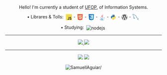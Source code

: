 <p align="center">
  Hello! I'm currently a student of <a href="https://ufop.br/">UFOP</a>,  of Information Systems.<br>
</p>

<p align="center">
  • Librares & Tolls:&nbsp;
  <img align="center" alt="javascript" src="https://github.com/devicons/devicon/blob/master/icons/javascript/javascript-original.svg" width="20" height="20"/>&nbsp;&#8259;
  <img align="center" alt="html5" src="https://github.com/devicons/devicon/blob/master/icons/html5/html5-original.svg" width="20" height="20"/>&nbsp;&#8259;
  <img align="center" alt="css3" src="https://github.com/devicons/devicon/blob/master/icons/css3/css3-original.svg" width="20" height="20"/>&nbsp;&#8259;
  <img align="center" alt="java" src="https://github.com/devicons/devicon/blob/master/icons/java/java-original.svg" width="20" height="20"/>&nbsp;&#8259;
  <img align="center" alt="python" src="https://github.com/devicons/devicon/blob/master/icons/python/python-original.svg" width="20" height="20"/>&nbsp;&#8259;
  <img align="center" alt="wordpress" src="https://github.com/devicons/devicon/blob/master/icons/wordpress/wordpress-plain.svg" width="20" height="20"/>&nbsp;&#8259;
  <img align="center" alt="mysql" src="https://github.com/devicons/devicon/blob/master/icons/mysql/mysql-original.svg" width="20" height="20"/>&nbsp;
</p>

<p align="center">
  • Studying:&nbsp;
   <img align="center" alt="nodejs" src="https://cdn.jsdelivr.net/gh/devicons/devicon@latest/icons/nodejs/nodejs-plain.svg" width="20" height="20"/>&nbsp;         
</p>

<hr/>
<div>
  <p align="center">
<a href="https://github.com/SamuellAguiar">
  <img height="170em" src="https://github-readme-stats.vercel.app/api?username=SamuellAguiar&show_icons=true&theme=dark&include_all_commits=true&count_private=true"/>
  <img height="170cm" src="https://github-readme-stats.vercel.app/api/top-langs/?username=SamuellAguiar&layout=compact&langs_count=7&theme=dark" />
</p>  
</div>

<hr/>
<div align="center">
  <a href="mailto:samuellcarlosaguiar@gmail.com" alt="Gmail">
  <img src="https://img.shields.io/badge/-Gmail-FF0000?style=flat-square&labelColor=FF0000&logo=gmail&logoColor=white&link=mailto:samuellcarlosaguiar@gmail.com" /></a>
  
  <a href="https://linkedin.com/in/samuell-aguiar/" alt="Linkedin">
  <img src="https://img.shields.io/badge/-Linkedin-0e76a8?style=flat-square&logo=Linkedin&logoColor=white&link=https://linkedin.com/in/samuell-aguiar/" /></a>

  <p align="center"> <img src=https://komarev.com/ghpvc/?username=SamuellAguiar alt=SamuellAguiar/> </p>
</div>
